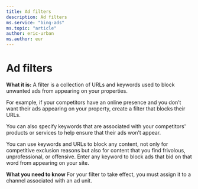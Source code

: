 ```yaml
---
title: Ad filters
description: Ad filters
ms.service: "bing-ads"
ms.topic: "article"
author: eric-urban
ms.author: eur
---
```


# Ad filters

**What it is:**  A filter is a collection of URLs and keywords used to block unwanted ads from appearing on your properties.

For example, if your competitors have an online presence and you don’t want their ads appearing on your property, create a filter that blocks their URLs.

You can also specify keywords that are associated with your competitors' products or services to help ensure that their ads won’t appear.

You can use keywords and URLs to block any content, not only for competitive exclusion reasons but also for content that you find frivolous, unprofessional, or offensive. Enter any keyword to block ads that bid on that word from appearing on your site.

**What you need to know**  For your filter to take effect, you must assign it to a channel associated with an ad unit.


